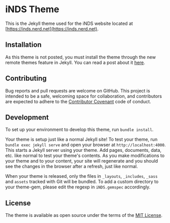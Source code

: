# iNDS Theme

This is the Jekyll theme used for the iNDS website located at [https://inds.nerd.net](https://inds.nerd.net).



## Installation

As this theme is not posted, you must install the theme through the new remote
themes feature in Jekyll. You can read a post about it [here](https://www.siteleaf.com/blog/making-your-first-jekyll-theme-part-2/#github-pages-remote-themes).

## Contributing

Bug reports and pull requests are welcome on GitHub. This project is intended to be a safe, welcoming space for collaboration, and contributors are expected to adhere to the [Contributor Covenant](http://contributor-covenant.org) code of conduct.

## Development

To set up your environment to develop this theme, run `bundle install`.

Your theme is setup just like a normal Jekyll site! To test your theme, run `bundle exec jekyll serve` and open your browser at `http://localhost:4000`. This starts a Jekyll server using your theme. Add pages, documents, data, etc. like normal to test your theme's contents. As you make modifications to your theme and to your content, your site will regenerate and you should see the changes in the browser after a refresh, just like normal.

When your theme is released, only the files in `_layouts`, `_includes`, `_sass` and `assets` tracked with Git will be bundled.
To add a custom directory to your theme-gem, please edit the regexp in `iNDS.gemspec` accordingly.

## License

The theme is available as open source under the terms of the [MIT License](https://opensource.org/licenses/MIT).

